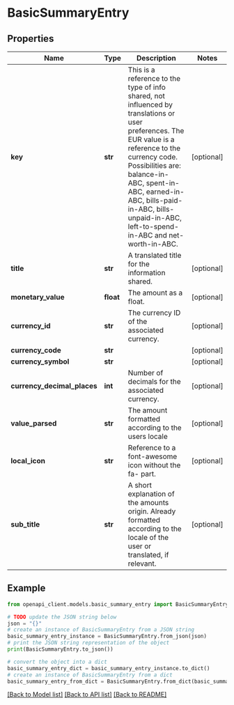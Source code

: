# BasicSummaryEntry


## Properties

Name | Type | Description | Notes
------------ | ------------- | ------------- | -------------
**key** | **str** | This is a reference to the type of info shared, not influenced by translations or user preferences. The EUR value is a reference to the currency code. Possibilities are: balance-in-ABC, spent-in-ABC, earned-in-ABC, bills-paid-in-ABC, bills-unpaid-in-ABC, left-to-spend-in-ABC and net-worth-in-ABC. | [optional] 
**title** | **str** | A translated title for the information shared. | [optional] 
**monetary_value** | **float** | The amount as a float. | [optional] 
**currency_id** | **str** | The currency ID of the associated currency. | [optional] 
**currency_code** | **str** |  | [optional] 
**currency_symbol** | **str** |  | [optional] 
**currency_decimal_places** | **int** | Number of decimals for the associated currency. | [optional] 
**value_parsed** | **str** | The amount formatted according to the users locale | [optional] 
**local_icon** | **str** | Reference to a font-awesome icon without the fa- part. | [optional] 
**sub_title** | **str** | A short explanation of the amounts origin. Already formatted according to the locale of the user or translated, if relevant. | [optional] 

## Example

```python
from openapi_client.models.basic_summary_entry import BasicSummaryEntry

# TODO update the JSON string below
json = "{}"
# create an instance of BasicSummaryEntry from a JSON string
basic_summary_entry_instance = BasicSummaryEntry.from_json(json)
# print the JSON string representation of the object
print(BasicSummaryEntry.to_json())

# convert the object into a dict
basic_summary_entry_dict = basic_summary_entry_instance.to_dict()
# create an instance of BasicSummaryEntry from a dict
basic_summary_entry_from_dict = BasicSummaryEntry.from_dict(basic_summary_entry_dict)
```
[[Back to Model list]](../README.md#documentation-for-models) [[Back to API list]](../README.md#documentation-for-api-endpoints) [[Back to README]](../README.md)


